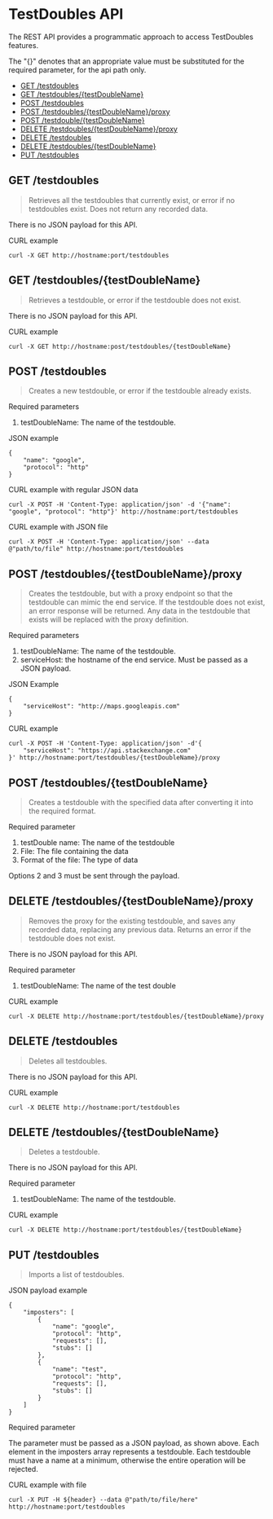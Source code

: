 # TestDoubles API 

The REST API provides a programmatic approach to access TestDoubles features.

The "{}" denotes that an appropriate value must be substituted for the required parameter, for the api path only.

- [GET /testdoubles](#get-testdoubles)
- [GET /testdoubles/{testDoubleName}](#get-testdoublestestdoublename)
- [POST /testdoubles](#post-testdoubles)
- [POST /testdoubles/{testDoubleName}/proxy](#post-testdoublestestdoublenameproxy)
- [POST /testdouble/{testDoubleName}](#post-testdoublestestdoublename)
- [DELETE /testdoubles/{testDoubleName}/proxy](#delete-testdoublestestdoublenameproxy)
- [DELETE /testdoubles](#delete-testdoubles)
- [DELETE /testdoubles/{testDoubleName}](#delete-testdoublestestdoublename)
- [PUT /testdoubles](#put-testdoubles)

## GET /testdoubles

> Retrieves all the testdoubles that currently exist, or error if no testdoubles exist. Does not return any recorded data.

There is no JSON payload for this API.

CURL example

```
curl -X GET http://hostname:port/testdoubles
```

## GET /testdoubles/{testDoubleName}

> Retrieves a testdouble, or error if the testdouble does not exist.

There is no JSON payload for this API.

CURL example

```
curl -X GET http://hostname:post/testdoubles/{testDoubleName}
```

## POST /testdoubles

> Creates a new testdouble, or error if the testdouble already exists. 

Required parameters

1. testDoubleName: The name of the testdouble.

JSON example

```
{
    "name": "google",
    "protocol": "http"
}
```

CURL example with regular JSON data

```
curl -X POST -H 'Content-Type: application/json' -d '{"name": "google", "protocol": "http"}' http://hostname:port/testdoubles
```

CURL example with JSON file

```
curl -X POST -H 'Content-Type: application/json' --data @"path/to/file" http://hostname:port/testdoubles
```

## POST /testdoubles/{testDoubleName}/proxy

> Creates the testdouble, but with a proxy endpoint so that the testdouble can mimic the end service.
If the testdouble does not exist, an error response will be returned.
Any data in the testdouble that exists will be replaced with the proxy definition.

Required parameters

1. testDoubleName: The name of the testdouble.
2. serviceHost: the hostname of the end service. Must be passed as a JSON payload.

JSON Example

```
{
    "serviceHost": "http://maps.googleapis.com"
}
```

CURL example

```
curl -X POST -H 'Content-Type: application/json' -d'{
    "serviceHost": "https://api.stackexchange.com"
}' http://hostname:port/testdoubles/{testDoubleName}/proxy
```

## POST /testdoubles/{testDoubleName}

> Creates a testdouble with the specified data after converting it into the required format.

Required parameter

1. testDouble name: The name of the testdouble
2. File: The file containing the data
3. Format of the file: The type of data

Options 2 and 3 must be sent through the payload.

## DELETE /testdoubles/{testDoubleName}/proxy

> Removes the proxy for the existing testdouble, and saves any recorded data, replacing any previous data.
Returns an error if the testdouble does not exist.

There is no JSON payload for this API.

Required parameter

1. testDoubleName: The name of the test double

CURL example
```
curl -X DELETE http://hostname:port/testdoubles/{testDoubleName}/proxy
```

## DELETE /testdoubles

> Deletes all testdoubles.

There is no JSON payload for this API.

CURL example

```
curl -X DELETE http://hostname:port/testdoubles
```

## DELETE /testdoubles/{testDoubleName}

> Deletes a testdouble.

There is no JSON payload for this API.

Required parameter

1. testDoubleName: The name of the testdouble.

CURL example

```
curl -X DELETE http://hostname:port/testdoubles/{testDoubleName}
```

## PUT /testdoubles

> Imports a list of testdoubles.

JSON payload example

```
{
    "imposters": [
        {
            "name": "google",
            "protocol": "http",
            "requests": [],
            "stubs": []
        },
        {
            "name": "test",
            "protocol": "http",
            "requests": [],
            "stubs": []
        }
    ]
}
```

Required parameter

The parameter must be passed as a JSON payload, as shown above. Each element in the imposters array represents a testdouble.
Each testdouble must have a name at a minimum, otherwise the entire operation will be rejected.

CURL example with file

```
curl -X PUT -H ${header} --data @"path/to/file/here" http://hostname:port/testdoubles
```
